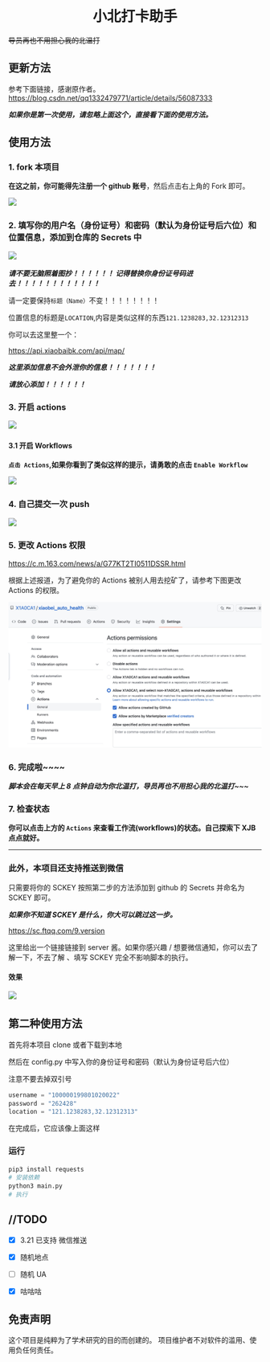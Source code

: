 <h1 align="center">小北打卡助手</h1>

~~导员再也不用担心我的北温打~~



## 更新方法

参考下面链接，感谢原作者。
https://blog.csdn.net/qq1332479771/article/details/56087333

***如果你是第一次使用，请忽略上面这个，直接看下面的使用方法。***

## 使用方法

### 1. fork 本项目

**在这之前，你可能得先注册一个 github 账号**，然后点击右上角的 Fork 即可。


![](./assets/fork.png)



### 2. 填写你的用户名（身份证号）和密码（默认为身份证号后六位）和位置信息，添加到仓库的 Secrets 中

![](./assets/secrets.gif)

***请不要无脑照着图抄！！！！！！ 记得替换你身份证号码进去！！！！！！！！！！！！***

请一定要保持`标题（Name）`不变！！！！！！！！

位置信息的标题是`LOCATION`,内容是类似这样的东西`121.1238283,32.12312313`

你可以去这里整一个：

https://api.xiaobaibk.com/api/map/

***这里添加信息不会外泄你的信息！！！！！！！***

***请放心添加！！！！！！***



### 3. 开启 actions

![](./assets/open_actions.gif)



#### 3.1 开启 Workflows

**`点击 Actions`,如果你看到了类似这样的提示，请勇敢的点击 `Enable Workflow`**

![](./assets/enableWF.jpg)



### 4. 自己提交一次 push

![](./assets/push.gif)

### 5. 更改 Actions 权限

https://c.m.163.com/news/a/G77KT2TI0511DSSR.html

根据上述报道，为了避免你的 Actions 被别人用去挖矿了，请参考下图更改 Actions 的权限。

![](./assets/actions_permissions.jpg)



### 6. 完成啦\~\~\~\~

***脚本会在每天早上 8 点钟自动为你北温打，导员再也不用担心我的北温打\~\~\~***



### 7. 检查状态

**你可以点击上方的 `Actions` 来查看工作流(workflows)的状态。自己探索下 XJB 点点就好。**



---

### 此外，本项目还支持推送到微信

只需要将你的 SCKEY 按照第二步的方法添加到 github 的 Secrets 并命名为 SCKEY 即可。

***如果你不知道 SCKEY 是什么，你大可以跳过这一步。***

https://sc.ftqq.com/9.version

这里给出一个链接链接到 server 酱。如果你感兴趣 / 想要微信通知，你可以去了解一下，不去了解 、填写 SCKEY 完全不影响脚本的执行。

#### 效果

![](./assets/server.png)





## 第二种使用方法

首先将本项目 clone 或者下载到本地

然后在 config.py 中写入你的身份证号和密码（默认为身份证号后六位）

注意不要去掉双引号

```python
username = "100000199801020022"
password = "262428"
location = "121.1238283,32.12312313"

```

在完成后，它应该像上面这样

### 运行

```bash
pip3 install requests
# 安装依赖
python3 main.py
# 执行
```

## //TODO

* [x] 3.21 已支持 微信推送
* [x] 随机地点
* [ ] 随机 UA 
* [x] 咕咕咕



## 免责声明

这个项目是纯粹为了学术研究的目的而创建的。 
项目维护者不对软件的滥用、使用负任何责任。

